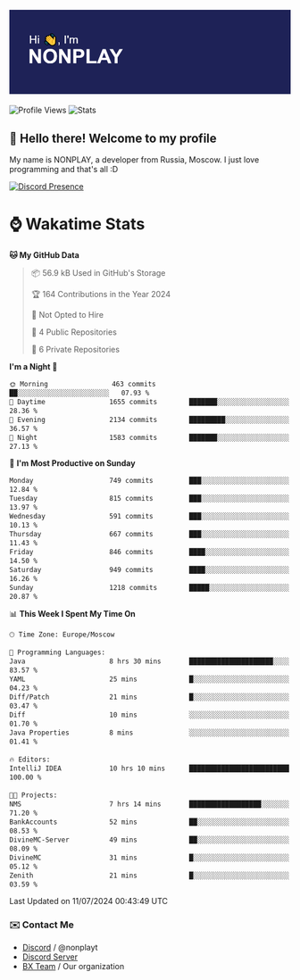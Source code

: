![Discord Presence](./header.png)
<br></br>
![Profile Views](https://komarev.com/ghpvc/?username=NONPLAYT&color=blue&style=for-the-badge)
![Stats](https://img.shields.io/badge/0%25-OPTIMIZED-orange?style=for-the-badge)


## :wave: Hello there! Welcome to my profile

My name is NONPLAY, a developer from Russia, Moscow. I just love programming and that's all :D

[![Discord Presence](https://lanyard.cnrad.dev/api/597087584090587177?showDisplayName=true)](https://discord.com/users/597087584090587177) 

# ⌚ Wakatime Stats

<!--START_SECTION:waka-->
**🐱 My GitHub Data** 

> 📦 56.9 kB Used in GitHub's Storage 
 > 
> 🏆 164 Contributions in the Year 2024
 > 
> 🚫 Not Opted to Hire
 > 
> 📜 4 Public Repositories 
 > 
> 🔑 6 Private Repositories 
 > 
**I'm a Night 🦉** 

```text
🌞 Morning                463 commits         ██░░░░░░░░░░░░░░░░░░░░░░░   07.93 % 
🌆 Daytime                1655 commits        ███████░░░░░░░░░░░░░░░░░░   28.36 % 
🌃 Evening                2134 commits        █████████░░░░░░░░░░░░░░░░   36.57 % 
🌙 Night                  1583 commits        ███████░░░░░░░░░░░░░░░░░░   27.13 % 
```
📅 **I'm Most Productive on Sunday** 

```text
Monday                   749 commits         ███░░░░░░░░░░░░░░░░░░░░░░   12.84 % 
Tuesday                  815 commits         ███░░░░░░░░░░░░░░░░░░░░░░   13.97 % 
Wednesday                591 commits         ███░░░░░░░░░░░░░░░░░░░░░░   10.13 % 
Thursday                 667 commits         ███░░░░░░░░░░░░░░░░░░░░░░   11.43 % 
Friday                   846 commits         ████░░░░░░░░░░░░░░░░░░░░░   14.50 % 
Saturday                 949 commits         ████░░░░░░░░░░░░░░░░░░░░░   16.26 % 
Sunday                   1218 commits        █████░░░░░░░░░░░░░░░░░░░░   20.87 % 
```


📊 **This Week I Spent My Time On** 

```text
🕑︎ Time Zone: Europe/Moscow

💬 Programming Languages: 
Java                     8 hrs 30 mins       █████████████████████░░░░   83.57 % 
YAML                     25 mins             █░░░░░░░░░░░░░░░░░░░░░░░░   04.23 % 
Diff/Patch               21 mins             █░░░░░░░░░░░░░░░░░░░░░░░░   03.47 % 
Diff                     10 mins             ░░░░░░░░░░░░░░░░░░░░░░░░░   01.70 % 
Java Properties          8 mins              ░░░░░░░░░░░░░░░░░░░░░░░░░   01.41 % 

🔥 Editors: 
IntelliJ IDEA            10 hrs 10 mins      █████████████████████████   100.00 % 

🐱‍💻 Projects: 
NMS                      7 hrs 14 mins       ██████████████████░░░░░░░   71.20 % 
BankAccounts             52 mins             ██░░░░░░░░░░░░░░░░░░░░░░░   08.53 % 
DivineMC-Server          49 mins             ██░░░░░░░░░░░░░░░░░░░░░░░   08.09 % 
DivineMC                 31 mins             █░░░░░░░░░░░░░░░░░░░░░░░░   05.12 % 
Zenith                   21 mins             █░░░░░░░░░░░░░░░░░░░░░░░░   03.59 % 
```


 Last Updated on 11/07/2024 00:43:49 UTC
<!--END_SECTION:waka-->

### ✉️ Contact Me

- [Discord](https://discord.com/users/597087584090587177) / @nonplayt
- [Discord Server](https://discord.gg/p7cxhw7E2M)
- [BX Team](https://github.com/BX-Team) / Our organization
